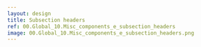 ```yaml
---
layout: design
title: Subsection headers
ref: 00.Global_10.Misc_components_e_subsection_headers
image: 00.Global_10.Misc_components_e_subsection_headers.png
---
```


